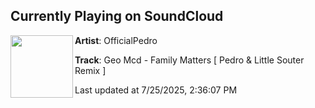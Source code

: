 ## Currently Playing on SoundCloud

[<img align="left" width="100" src="https://i1.sndcdn.com/artworks-3dcSS3zTx9sq4UuX-SV2CTw-t500x500.jpg">](https://soundcloud.com/officialpedromc/geo-mcd-family-matters-pedro-little-souter-remix)

**Artist**: OfficialPedro 

**Track**: Geo Mcd - Family Matters [ Pedro & Little Souter Remix ]

Last updated at 7/25/2025, 2:36:07 PM
